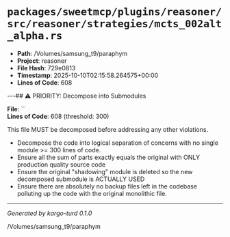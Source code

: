 # `packages/sweetmcp/plugins/reasoner/src/reasoner/strategies/mcts_002alt_alpha.rs`

- **Path**: /Volumes/samsung_t9/paraphym
- **Project**: reasoner
- **File Hash**: 729e0813  
- **Timestamp**: 2025-10-10T02:15:58.264575+00:00  
- **Lines of Code**: 608

---## ⚠️ PRIORITY: Decompose into Submodules

**File**: ``  
**Lines of Code**: 608 (threshold: 300)

This file MUST be decomposed before addressing any other violations.

- Decompose the code into logical separation of concerns with no single module >= 300 lines of code. 
- Ensure all the sum of parts exactly equals the original with ONLY production quality source code
- Ensure the original "shadowing" module is deleted so the new decomposed submodule is ACTUALLY USED
- Ensure there are absolutely no backup files left in the codebase polluting up the code with the original monolithic file.

------

*Generated by kargo-turd 0.1.0*

/Volumes/samsung_t9/paraphym